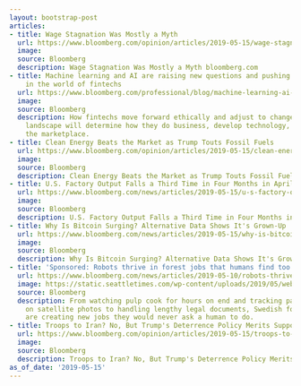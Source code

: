 ```yaml
---
layout: bootstrap-post
articles:
- title: Wage Stagnation Was Mostly a Myth
  url: https://www.bloomberg.com/opinion/articles/2019-05-15/wage-stagnation-was-mostly-a-myth
  image: 
  source: Bloomberg
  description: Wage Stagnation Was Mostly a Myth bloomberg.com
- title: Machine learning and AI are raising new questions and pushing boundaries
    in the world of fintechs
  url: https://www.bloomberg.com/professional/blog/machine-learning-ai-raising-new-questions-pushing-boundaries-world-fintechs/
  image: 
  source: Bloomberg
  description: How fintechs move forward ethically and adjust to changes in the AI
    landscape will determine how they do business, develop technology, and grow in
    the marketplace.
- title: Clean Energy Beats the Market as Trump Touts Fossil Fuels
  url: https://www.bloomberg.com/opinion/articles/2019-05-15/clean-energy-beats-the-market-as-trump-touts-fossil-fuels
  image: 
  source: Bloomberg
  description: Clean Energy Beats the Market as Trump Touts Fossil Fuels bloomberg.com
- title: U.S. Factory Output Falls a Third Time in Four Months in April
  url: https://www.bloomberg.com/news/articles/2019-05-15/u-s-factory-output-falls-a-third-time-in-four-months-in-april
  image: 
  source: Bloomberg
  description: U.S. Factory Output Falls a Third Time in Four Months in April bloomberg.com
- title: Why Is Bitcoin Surging? Alternative Data Shows It's Grown-Up
  url: https://www.bloomberg.com/news/articles/2019-05-15/why-is-bitcoin-surging-alternative-data-shows-it-s-grown-up
  image: 
  source: Bloomberg
  description: Why Is Bitcoin Surging? Alternative Data Shows It's Grown-Up bloomberg.com
- title: 'Sponsored: Robots thrive in forest jobs that humans find too boring'
  url: https://www.bloomberg.com/news/articles/2019-05-10/robots-thrive-in-the-forest-on-jobs-that-humans-find-too-boring
  image: https://static.seattletimes.com/wp-content/uploads/2019/05/web-t-robot-jobs-858544974-780x501.jpg
  source: Bloomberg
  description: From watching pulp cook for hours on end and tracking parasite bugs
    on satellite photos to handling lengthy legal documents, Swedish forest companies
    are creating new jobs they would never ask a human to do.
- title: Troops to Iran? No, But Trump's Deterrence Policy Merits Support
  url: https://www.bloomberg.com/opinion/articles/2019-05-15/troops-to-iran-no-but-trump-s-deterrence-policy-merits-support
  image: 
  source: Bloomberg
  description: Troops to Iran? No, But Trump's Deterrence Policy Merits Support bloomberg.com
as_of_date: '2019-05-15'
---
```


